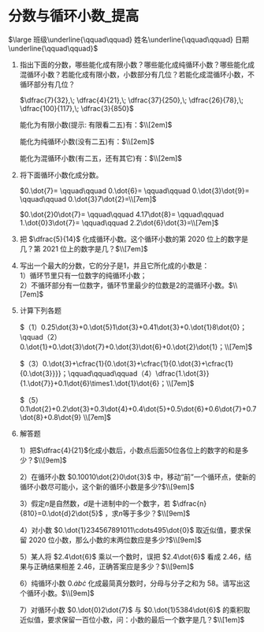 # 分数与循环小数_提高

$\large 班级\underline{\qquad\qquad} 姓名\underline{\qquad\qquad} 日期\underline{\qquad\qquad}$        

1. 指出下面的分数，哪些能化成有限小数？哪些能化成纯循环小数？哪些能化成混循环小数？若能化成有限小数，小数部分有几位？若能化成混循环小数，不循环部分有几位？    
    
    $\dfrac{7}{32},\; \dfrac{4}{21},\; \dfrac{37}{250},\; \dfrac{26}{78},\; \dfrac{100}{117},\; \dfrac{3}{850}$           

    能化为有限小数(提示: 有限看二五)有：$\\[2em]$

    能化为纯循环小数(没有二五)有：$\\[2em]$

    能化为混循环小数(有二五，还有其它)有：$\\[2em]$

2. 将下面循环小数化成分数。

    $0.\dot{7}= \qquad\qquad 0.\dot{6}= \qquad\qquad 0.\dot{3}\dot{9}= \qquad\qquad 0.\dot{3}7\dot{2}=\\[7em]$
 
    $0.\dot{2}0\dot{7}= \qquad\qquad 4.17\dot{8}= \qquad\qquad 1.\dot{0}3\dot{7}= \qquad\qquad 2.2\dot{6}\dot{3}=\\[7em]$

3. 把 $\dfrac{5}{14}$ 化成循环小数。这个循环小数的第 $2020$ 位上的数字是几？第 $2021$ 位上的数字是几？$\\[7em]$

4. 写出一个最大的分数，它的分子是1，并且它所化成的小数是：  
    1）循环节里只有一位数字的纯循环小数；   
    2）不循环部分有一位数字，循环节里最少的位数是2的混循环小数。$\\[7em]$

5. 计算下列各题   

    $（1）0.25\dot{3}+0.\dot{5}1\dot{3}+0.41\dot{3}+0.\dot{1}8\dot{0}；\qquad（2）0.\dot{1}+0.\dot{3}\dot{7}+0.\dot{3}\dot{6}+0.\dot{2}\dot{1}；\\[7em]$

    $（3）0.\dot{3}+\cfrac{1}{0.\dot{3}+\cfrac{1}{0.\dot{3}+\cfrac{1}{0.\dot{3}}}}；\qquad\qquad\qquad（4）\dfrac{1.\dot{3}}{1.\dot{7}}+0.1\dot{6}\times1.\dot{1}\dot{6}；\\[7em]$

    $（5）0.1\dot{2}+0.2\dot{3}+0.3\dot{4}+0.4\dot{5}+0.5\dot{6}+0.6\dot{7}+0.7\dot{8}+0.8\dot{9} \\[7em]$


6. 解答题  

    1）把$\dfrac{4}{21}$化成小数后，小数点后面50位各位上的数字的和是多少？$\\[9em]$


    2）在循环小数 $0.10010\dot{2}0\dot{3}$ 中，移动“前”一个循环点，使新的循环小数尽可能小，这个新的循环小数是多少?$\\[9em]$
    

    3）假定$n$是自然数，$d$是十进制中的一个数字，若 $\dfrac{n}{810}=0.\dot{d}2\dot{5}$ ，求$n$等于多少？$\\[9em]$
    

    4）对小数 $0.\dot{1}234567891011\cdots495\dot{0}$ 取近似值，要求保留 2020 位小数，那么小数的末两位数应是多少?$\\[9em]$
  

    5）某人将 $2.4\dot{6}$ 乘以一个数时，误把 $2.4\dot{6}$ 看成 $2.46$，结果与正确结果相差 $2.46$，正确答案应是多少？$\\[9em]$


    6）纯循环小数 $0.\dot{a}b\dot{c}$ 化成最简真分数时，分母与分子之和为 $58$。请写出这个循环小数。$\\[9em]$


    7）对循环小数 $0.\dot{0}2\dot{7}$ 与 $0.\dot{1}5384\dot{6}$ 的乘积取近似值，要求保留一百位小数，问：小数的最后一个数字是几？$\\[1em]$
    